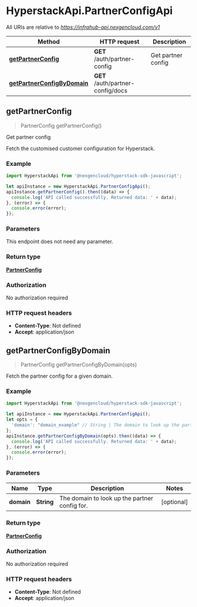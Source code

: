 # HyperstackApi.PartnerConfigApi

All URIs are relative to *https://infrahub-api.nexgencloud.com/v1*

Method | HTTP request | Description
------------- | ------------- | -------------
[**getPartnerConfig**](PartnerConfigApi.md#getPartnerConfig) | **GET** /auth/partner-config | Get partner config
[**getPartnerConfigByDomain**](PartnerConfigApi.md#getPartnerConfigByDomain) | **GET** /auth/partner-config/docs | 



## getPartnerConfig

> PartnerConfig getPartnerConfig()

Get partner config

Fetch the customised customer configuration for Hyperstack.

### Example

```javascript
import HyperstackApi from '@nexgencloud/hyperstack-sdk-javascript';

let apiInstance = new HyperstackApi.PartnerConfigApi();
apiInstance.getPartnerConfig().then((data) => {
  console.log('API called successfully. Returned data: ' + data);
}, (error) => {
  console.error(error);
});

```

### Parameters

This endpoint does not need any parameter.

### Return type

[**PartnerConfig**](PartnerConfig.md)

### Authorization

No authorization required

### HTTP request headers

- **Content-Type**: Not defined
- **Accept**: application/json


## getPartnerConfigByDomain

> PartnerConfig getPartnerConfigByDomain(opts)



Fetch the partner config for a given domain.

### Example

```javascript
import HyperstackApi from '@nexgencloud/hyperstack-sdk-javascript';

let apiInstance = new HyperstackApi.PartnerConfigApi();
let opts = {
  'domain': "domain_example" // String | The domain to look up the partner config for.
};
apiInstance.getPartnerConfigByDomain(opts).then((data) => {
  console.log('API called successfully. Returned data: ' + data);
}, (error) => {
  console.error(error);
});

```

### Parameters


Name | Type | Description  | Notes
------------- | ------------- | ------------- | -------------
 **domain** | **String**| The domain to look up the partner config for. | [optional] 

### Return type

[**PartnerConfig**](PartnerConfig.md)

### Authorization

No authorization required

### HTTP request headers

- **Content-Type**: Not defined
- **Accept**: application/json

